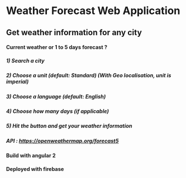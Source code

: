 # Weather Forecast Web Application

## Get weather information for any city

#### Current weather or 1 to 5 days forecast ?
##### 1) Search a city
##### 2) Choose a unit (default: Standard) (With Geo localisation, unit is imperial)
##### 3) Choose a language (default: English)
##### 4) Choose how many days (if applicable)
##### 5) Hit the button and get your weather information


##### API : https://openweathermap.org/forecast5

#### Build with angular 2
#### Deployed with firebase